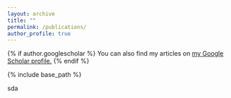 ```yaml
---
layout: archive
title: ""
permalink: /publications/
author_profile: true
---
```


{% if author.googlescholar %} 
You can also find my articles on <u><a href="{{author.googlescholar}}">my Google Scholar profile</a>.</u>
{% endif %} 

{% include base_path %}

sda
<!-- {% for post in site.publications reversed %}
  {% include archive-single.html %}
{% endfor %} -->
